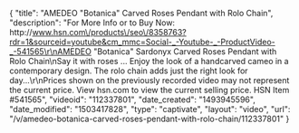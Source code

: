 {
    "title": "AMEDEO \"Botanica\" Carved Roses Pendant with Rolo Chain",
    "description": "For More Info or to Buy Now: http:\/\/www.hsn.com\/products\/seo\/8358763?rdr=1&sourceid=youtube&cm_mmc=Social-_-Youtube-_-ProductVideo-_-541565\r\nAMEDEO \"Botanica\" Sardonyx Carved Roses Pendant with Rolo Chain\nSay it with roses ... Enjoy the look of a handcarved cameo in a contemporary design. The rolo chain adds just the right look for day...\r\nPrices shown on the previously recorded video may not represent the current price.  View hsn.com to view the current selling price. HSN Item #541565",
    "videoid": "112337801",
    "date_created": "1493945596",
    "date_modified": "1503417828",
    "type": "captivate",
    "layout": "video",
    "url": "\/v\/amedeo-botanica-carved-roses-pendant-with-rolo-chain\/112337801"
}